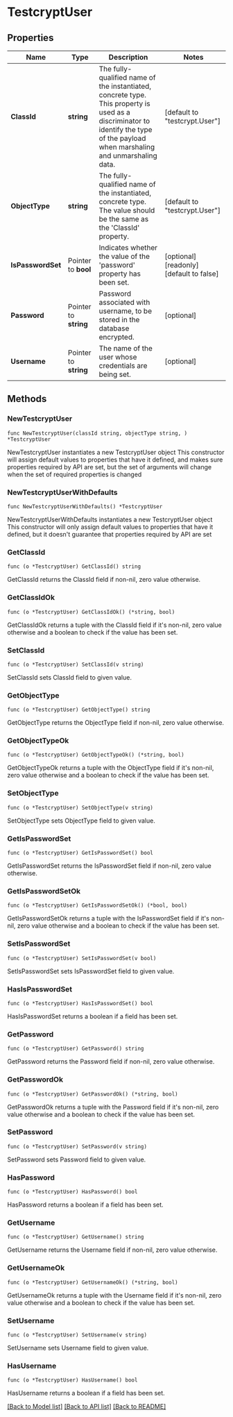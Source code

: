 # TestcryptUser

## Properties

Name | Type | Description | Notes
------------ | ------------- | ------------- | -------------
**ClassId** | **string** | The fully-qualified name of the instantiated, concrete type. This property is used as a discriminator to identify the type of the payload when marshaling and unmarshaling data. | [default to "testcrypt.User"]
**ObjectType** | **string** | The fully-qualified name of the instantiated, concrete type. The value should be the same as the &#39;ClassId&#39; property. | [default to "testcrypt.User"]
**IsPasswordSet** | Pointer to **bool** | Indicates whether the value of the &#39;password&#39; property has been set. | [optional] [readonly] [default to false]
**Password** | Pointer to **string** | Password associated with username, to be stored in the database encrypted. | [optional] 
**Username** | Pointer to **string** | The name of the user whose credentials are being set. | [optional] 

## Methods

### NewTestcryptUser

`func NewTestcryptUser(classId string, objectType string, ) *TestcryptUser`

NewTestcryptUser instantiates a new TestcryptUser object
This constructor will assign default values to properties that have it defined,
and makes sure properties required by API are set, but the set of arguments
will change when the set of required properties is changed

### NewTestcryptUserWithDefaults

`func NewTestcryptUserWithDefaults() *TestcryptUser`

NewTestcryptUserWithDefaults instantiates a new TestcryptUser object
This constructor will only assign default values to properties that have it defined,
but it doesn't guarantee that properties required by API are set

### GetClassId

`func (o *TestcryptUser) GetClassId() string`

GetClassId returns the ClassId field if non-nil, zero value otherwise.

### GetClassIdOk

`func (o *TestcryptUser) GetClassIdOk() (*string, bool)`

GetClassIdOk returns a tuple with the ClassId field if it's non-nil, zero value otherwise
and a boolean to check if the value has been set.

### SetClassId

`func (o *TestcryptUser) SetClassId(v string)`

SetClassId sets ClassId field to given value.


### GetObjectType

`func (o *TestcryptUser) GetObjectType() string`

GetObjectType returns the ObjectType field if non-nil, zero value otherwise.

### GetObjectTypeOk

`func (o *TestcryptUser) GetObjectTypeOk() (*string, bool)`

GetObjectTypeOk returns a tuple with the ObjectType field if it's non-nil, zero value otherwise
and a boolean to check if the value has been set.

### SetObjectType

`func (o *TestcryptUser) SetObjectType(v string)`

SetObjectType sets ObjectType field to given value.


### GetIsPasswordSet

`func (o *TestcryptUser) GetIsPasswordSet() bool`

GetIsPasswordSet returns the IsPasswordSet field if non-nil, zero value otherwise.

### GetIsPasswordSetOk

`func (o *TestcryptUser) GetIsPasswordSetOk() (*bool, bool)`

GetIsPasswordSetOk returns a tuple with the IsPasswordSet field if it's non-nil, zero value otherwise
and a boolean to check if the value has been set.

### SetIsPasswordSet

`func (o *TestcryptUser) SetIsPasswordSet(v bool)`

SetIsPasswordSet sets IsPasswordSet field to given value.

### HasIsPasswordSet

`func (o *TestcryptUser) HasIsPasswordSet() bool`

HasIsPasswordSet returns a boolean if a field has been set.

### GetPassword

`func (o *TestcryptUser) GetPassword() string`

GetPassword returns the Password field if non-nil, zero value otherwise.

### GetPasswordOk

`func (o *TestcryptUser) GetPasswordOk() (*string, bool)`

GetPasswordOk returns a tuple with the Password field if it's non-nil, zero value otherwise
and a boolean to check if the value has been set.

### SetPassword

`func (o *TestcryptUser) SetPassword(v string)`

SetPassword sets Password field to given value.

### HasPassword

`func (o *TestcryptUser) HasPassword() bool`

HasPassword returns a boolean if a field has been set.

### GetUsername

`func (o *TestcryptUser) GetUsername() string`

GetUsername returns the Username field if non-nil, zero value otherwise.

### GetUsernameOk

`func (o *TestcryptUser) GetUsernameOk() (*string, bool)`

GetUsernameOk returns a tuple with the Username field if it's non-nil, zero value otherwise
and a boolean to check if the value has been set.

### SetUsername

`func (o *TestcryptUser) SetUsername(v string)`

SetUsername sets Username field to given value.

### HasUsername

`func (o *TestcryptUser) HasUsername() bool`

HasUsername returns a boolean if a field has been set.


[[Back to Model list]](../README.md#documentation-for-models) [[Back to API list]](../README.md#documentation-for-api-endpoints) [[Back to README]](../README.md)


